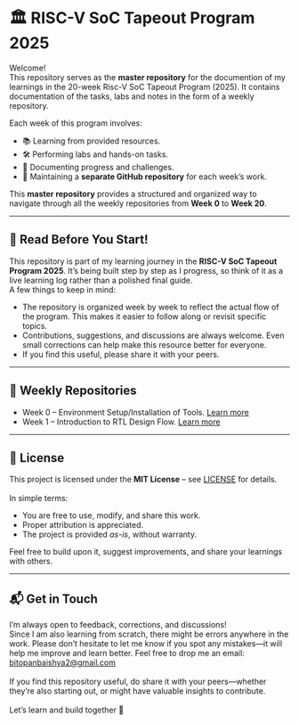 # 🏛️ RISC-V SoC Tapeout Program 2025

Welcome!  
This repository serves as the **master repository** for the documention of my learnings in the 20-week Risc-V SoC Tapeout Program (2025). It contains documentation of the tasks, labs and notes in the form of a weekly repository.

Each week of this program involves:
- 📚 Learning from provided resources.
- 🛠️ Performing labs and hands-on tasks.
- 📝 Documenting progress and challenges.
- 💾 Maintaining a **separate GitHub repository** for each week’s work.

This **master repository** provides a structured and organized way to navigate through all the weekly repositories from **Week 0** to **Week 20**.

---

## 📌 Read Before You Start!
This repository is part of my learning journey in the **RISC-V SoC Tapeout Program 2025**. It’s being built step by step as I progress, so think of it as a live learning log rather than a polished final guide.<br>
A few things to keep in mind:
- The repository is organized week by week to reflect the actual flow of the program. This makes it easier to follow along or revisit specific topics.
- Contributions, suggestions, and discussions are always welcome. Even small corrections can help make this resource better for everyone.
- If you find this useful, please share it with your peers.

---

## 📑 Weekly Repositories
- Week 0 – Environment Setup/Installation of Tools. [Learn more](https://github.com/BitopanBaishya/VSD-Tapeout-Program-2025---Week-0/blob/main/README.md)
- Week 1 – Introduction to RTL Design Flow. [Learn more](https://github.com/BitopanBaishya/VSD-Tapeout-Program-2025---Week-1/blob/main/README.md)
  
---

## 📜 License
This project is licensed under the **MIT License** – see [LICENSE](./LICENSE) for details.<br><br>
In simple terms:
- You are free to use, modify, and share this work.
- Proper attribution is appreciated.
- The project is provided *as-is*, without warranty.<br>

Feel free to build upon it, suggest improvements, and share your learnings with others.

---

## 📬 Get in Touch
I’m always open to feedback, corrections, and discussions!<br>
Since I am also learning from scratch, there might be errors anywhere in the work. Please don’t hesitate to let me know if you spot any mistakes—it will help me improve and learn better. Feel free to drop me an email: [bitopanbaishya2@gmail.com](https://mail.google.com/mail/u/0/?tab=rm&ogbl#inbox?compose=jrjtWvNdBrTmwjqjXrRKbQrkkSQrBwrqqCPMqGpVPPfLLjHBsSfktkJLpfFMWXRRFMMBwfDr)<br><br>
If you find this repository useful, do share it with your peers—whether they’re also starting out, or might have valuable insights to contribute.<br><br>
Let’s learn and build together 🚀
